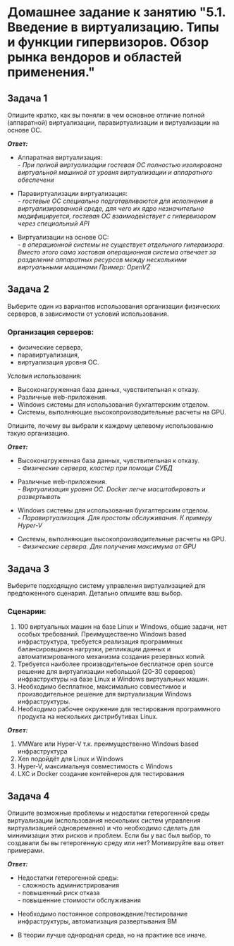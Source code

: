 # Домашнее задание к занятию "5.1. Введение в виртуализацию. Типы и функции гипервизоров. Обзор рынка вендоров и областей применения."

## Задача 1
Опишите кратко, как вы поняли: в чем основное отличие полной (аппаратной) виртуализации, паравиртуализации и виртуализации на основе ОС.

***Ответ:***

- Аппаратная виртуализация:<br> 
  \- *При полной виртуализации гостевая ОС полностью изолирована виртуальной машиной от уровня виртуализации и аппаратного обеспечени*

- Паравиртуализации виртуализация:<br>
  \- *гостевые ОС специально подготавливаются для исполнения в виртуализированной среде, для чего их ядро незначительно модифицируется, гостевая ОС взаимодействует с гипервизором через специальный API*


- Виртуализации на основе ОС:<br>
  \- *в операционной системы не существует отдельного гипервизора. Вместо этого сама хостовая операционная система отвечает за разделение аппаратных ресурсов между несколькими виртуальными машинами
Пример: OpenVZ*

## Задача 2
Выберите один из вариантов использования организации физических серверов, в зависимости от условий использования.

### Организация серверов:

* физические сервера,
* паравиртуализация,
* виртуализация уровня ОС.

Условия использования:

* Высоконагруженная база данных, чувствительная к отказу.
* Различные web-приложения.
* Windows системы для использования бухгалтерским отделом.
* Системы, выполняющие высокопроизводительные расчеты на GPU.

Опишите, почему вы выбрали к каждому целевому использованию такую организацию.

***Ответ:***

* Высоконагруженная база данных, чувствительная к отказу.<br>
  \- *Физические сервера, кластер при помощи СУБД*

* Различные web-приложения.<br>
  \- *Виртуализация уровня ОС. Docker легче масштабировать и развертывать*

* Windows системы для использования бухгалтерским отделом.<br>
  \- *Паравиртуализация. Для простоты обслуживания. К примеру Hyper-V*

* Системы, выполняющие высокопроизводительные расчеты на GPU.<br>
  \- *Физические сервера. Для получения максимума от GPU*




## Задача 3

Выберите подходящую систему управления виртуализацией для предложенного сценария. Детально опишите ваш выбор.

### Сценарии:

1. 100 виртуальных машин на базе Linux и Windows, общие задачи, нет особых требований. Преимущественно Windows based инфраструктура, требуется реализация программных балансировщиков нагрузки, репликации данных и автоматизированного механизма создания резервных копий.
2.  Требуется наиболее производительное бесплатное open source решение для виртуализации небольшой (20-30 серверов) инфраструктуры на базе Linux и Windows виртуальных машин.
3. Необходимо бесплатное, максимально совместимое и производительное решение для виртуализации Windows инфраструктуры.
4. Необходимо рабочее окружение для тестирования программного продукта на нескольких дистрибутивах Linux.



***Ответ:***

1. VMWare или Hyper-V т.к. преимущественно Windows based инфраструктура
2. Xen подойдёт для Linux и Windows
3. Hyper-V, максимальнуя совместимость с Windows
4. LXC и Docker создание контейнеров для тестирования


## Задача 4
Опишите возможные проблемы и недостатки гетерогенной среды виртуализации (использования нескольких систем управления виртуализацией одновременно) и что необходимо сделать для минимизации этих рисков и проблем. Если бы у вас был выбор, то создавали бы вы гетерогенную среду или нет? Мотивируйте ваш ответ примерами.

***Ответ:***

* Недостатки гетерогенной среды:<br>
\- сложность администрирования<br>
\- повышенный риск отказа<br>
\- повышенние стоимости обслуживания<br>

* Необходимо постоянное сопровождение/тестирование инфраструктуры, автоматизация развертывания ВМ

* В теории лучше однородная среда, но на практике все иначе.
